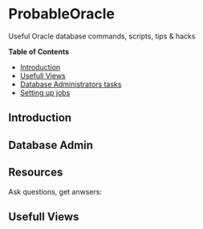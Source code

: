 # ProbableOracle
Useful Oracle database commands, scripts, tips &amp; hacks

**Table of Contents**

  - [Introduction](#introduction)
  - [Usefull Views](#usefull-views)
   - [Database Administrators tasks](#database-administrators-tasks)
   - [Setting up jobs](#jobs)


## Introduction
## Database Admin
## 
## Resources 

Ask questions, get anwsers: 


## Usefull Views

